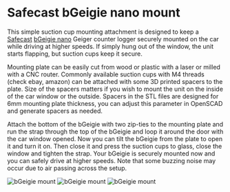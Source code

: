 # Safecast bGeigie nano mount

This simple suction cup mounting attachment is designed to keep a [Safecast](http://blog.safecast.org/) [bGeigie nano](http://blog.safecast.org/) Geiger counter logger securely mounted on the car while driving at higher speeds. If simply hung out of the window, the unit starts flapping, but suction cups keep it secure.

Mounting plate can be easily cut from wood or plastic with a laser or milled with a CNC router. Commonly available suction cups with M4 threads (check ebay, amazon) can be attached with some 3D printed spacers to the plate. Size of the spacers matters if you wish to mount the unit on the inside of the car window or the outside. Spacers in the STL files are designed for 6mm mounting plate thickness, you can adjust this parameter in OpenSCAD and generate spacers as needed.

Attach the bottom of the bGeigie with two zip-ties to the mounting plate and run the strap through the top of the bGeigie and loop it around the door with the car window opened. Now you can tilt the bGeigie from the plate to open it and turn it on. Then close it and press the suction cups to glass, close the window and tighten the strap. Your bGeigie is securely mounted now and you can safely drive at higher speeds. Note that some buzzing noise may occur due to air passing across the setup.

![bGeigie mount](https://raw.github.com/IRNAS/Safecast_bGeigie_mount/master/bGeigie_mount1.jpg)
![bGeigie mount](https://raw.github.com/IRNAS/Safecast_bGeigie_mount/master/bGeigie_mount2.jpg)
![bGeigie mount](https://raw.github.com/IRNAS/Safecast_bGeigie_mount/master/bGeigie_mount3.jpg)